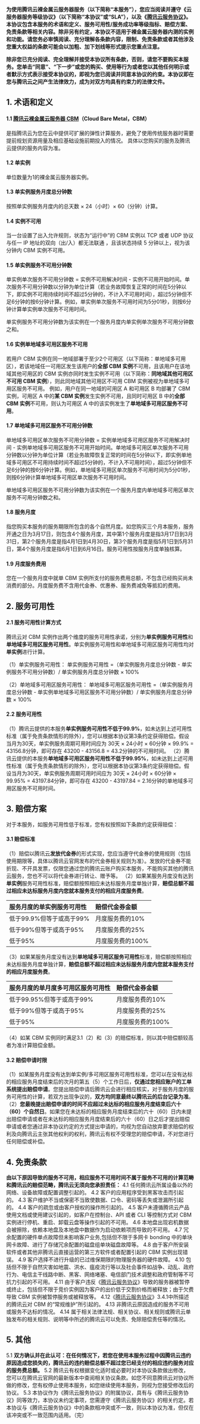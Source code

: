 **为使用腾讯云裸金属云服务器服务（以下简称“本服务”），您应当阅读并遵守《云服务器服务等级协议》（以下简称“本协议”或“SLA”），以及《[腾讯云服务协议](https://cloud.tencent.com/document/product/301/1967)》。本协议包含本服务的术语和定义、服务可用性/服务成功率等级指标、赔偿方案、免责条款等相关内容。除非另有约定，本协议不适用于裸金属云服务器内测的实例和功能。请您务必审慎阅读、充分理解各条款内容，限制、免责条款或者其他涉及您重大权益的条款可能会以加粗、加下划线等形式提示您重点注意。**

**除非您已充分阅读、完全理解并接受本协议所有条款，否则，请您不要购买本服务。您单击“同意”、“下一步”或您的购买、使用等行为或者您以其他任何明示或者默示方式表示接受本协议的，即视为您已阅读并同意本协议的约束。本协议即在您与腾讯云之间产生法律效力，成为对双方均具有约束力的法律文件。**



## 1. 术语和定义

#### 1.1 [腾讯云裸金属云服务器 CBM](https://cloud.tencent.com/document/product/213/495)（Cloud Bare Metal，CBM）

是指腾讯云为您在云中提供可扩展的弹性计算服务，避免了使用传统服务器时需要提前规划资源用量及相应基础设施前期投入的情况。 具体以您购买的服务及腾讯云提供的服务内容为准。

#### 1.2 单实例

单位数量为1的裸金属云服务器实例。

#### 1.3 单实例服务月度总分钟数

按照单实例服务月度内的总天数 × 24（小时）× 60（分钟）计算。

#### 1.4 实例不可用

当一台设置了出入允许规则，状态为“运行中”的 CBM 实例以 TCP 或者 UDP 协议与任一 IP 地址的双向（出/入）都无法联通 ，且该状态持续 5 分钟以上，视为该分钟内 CBM 实例不可用。

#### 1.5 单实例服务不可用分钟数

单实例单次服务不可用分钟数 = 实例不可用解决时间 - 实例不可用开始时间。单次服务不可用分钟数以分钟为单位计算（若业务故障恢复正常的时间在5分钟以下，即实例不可用持续时间不超过5分钟的，不计入不可用时间），超过5分钟但不足6分钟的按6分钟计算。例如，单实例单次服务不可用时间为5分01秒，则按6分钟计算单实例单次服务不可用时间。

单实例服务不可用分钟数为该实例在一个服务月度内单实例单次服务不可用分钟数之和。

#### 1.6 实例单地域多可用区服务不可用

若用户 CBM 实例在同一地域部署于至少2个可用区（以下简称：单地域多可用区），若该地域任一可用区发生该用户的**全部 CBM 实例**不可用，且该用户在该地域其他可用区的 CBM 实例亦同时发生实例不可用（以下简称：**同地域其他可用区不可用 CBM 实例**），则此同地域其他可用区不可用 CBM 实例被视为单地域多可用区服务不可用。
例如，用户在同一地域的可用区 A 和可用区 B 均部署了 CBM 实例，可用区 A 中的**某 CBM 实例**发生实例不可用，且同时可用区 B 中的**全部 CBM 实例**不可用，则认为可用区 A 中的该实例发生了**单地域多可用区服务不可用**。

#### 1.7 单地域多可用区服务不可用分钟数

单地域多可用区单次服务不可用分钟数 = 实例单地域多可用区服务不可用解决时间 - 实例单地域多可用区服务不可用开始时间。单地域多可用区单次服务不可用分钟数以分钟为单位计算（若业务故障恢复正常的时间在5分钟以下，即实例单地域多可用区不可用持续时间不超过5分钟的，不计入不可用时间），超过5分钟但不足6分钟的按6分钟计算。例如，单地域多可用区单次服务不可用时间为5分01秒，则按6分钟计算单地域多可用区单次服务不可用时间。

单地域多可用区服务不可用分钟数为该实例在一个服务月度内单地域多可用区单次服务不可用分钟数之和。

#### 1.8 服务月度

指您购买本服务的服务期限所包含的各个自然月度。如您购买三个月本服务，服务开通之日为3月17日，则包含4个服务月度，其中第1个服务月度是指3月17日到3月31日，第2个服务月度是指4月1日到4月30日，第3个服务月度是指5月1日到5月31日，第4个服务月度是指6月1日到6月16日。服务可用性按服务月度单独核算。

#### 1.9 月度服务费用

您在一个服务月度中就单 CBM 实例所支付的服务费用总额，不包含已经购买尚未消费的部分。月度服务费不含用代金券、优惠券、服务费减免等抵扣的费用。



## 2. 服务可用性

#### 2.1 服务可用性计算方式

腾讯云对 CBM 实例作出两个维度的服务可用性承诺，分别为**单实例服务可用性**和**单地域多可用区服务可用性**。单实例服务可用性和单地域多可用区服务可用性均对**单实例**进行计算。

（1）单实例服务可用性：
单实例服务可用性 =（单实例服务月度总分钟数 - 单实例服务不可用分钟数）/ 单实例服务月度总分钟数 × 100%

（2）单地域多可用区服务可用性：
单地域多可用区服务可用性 =（单实例服务月度总分钟数 - 单实例单地域多可用区服务不可用分钟数）/ 单实例服务月度总分钟数 × 100%

#### 2.2 服务可用性

（1）腾讯云提供的本服务**单实例服务可用性不低于99.9%**，如未达到上述可用性标准（属于免责条款情形的除外），您可以根据本协议第3条约定获得赔偿。假设当月为30天，单实例服务周期可用时间应为 30天 × 24小时 × 60分钟 × 99.9% = 43156.8分钟，即可存在 43200 - 43156.8 = 43.2分钟的不可用时间。
（2）腾讯云提供的本服务**单地域多可用区服务可用性不低于99.95%**，如未达到上述可用性标准（属于免责条款情形的除外），您可以根据本协议第3条约定获得赔偿。假设当月为30天，单实例服务周期可用时间应为 30天 × 24小时 × 60分钟 × 99.95% = 43197.84分钟，即可存在 43200 - 43197.84 = 2.16分钟的单地域多可用区服务不可用时间。



## 3. 赔偿方案

对于本服务，如服务可用性低于标准，您有权按照如下条款约定获得赔偿：

#### 3.1 赔偿标准

（1）赔偿以腾讯云**发放代金券**的形式实现，您应当遵守代金券的使用规则（包括使用期限等，具体以腾讯云官网发布的代金券相关规则为准）。发放的代金券不能折现、不开具发票，仅限您通过您的腾讯云账户购买本服务，不能购买其他的腾讯云服务，您也不可以将代金券进行转让、赠予等。
（2）如果某服务月度没有达到**单实例**服务可用性标准，赔偿额按照相应未达标服务月度单独计算，**赔偿总额不超过相应未达标服务月度内您就本服务支付的相应月度服务费**。

| 服务月度的单实例服务可用性 | 赔偿代金券金额   |
| :------------------------- | :--------------- |
| 低于99.9%但等于或高于99% | 月度服务费的10%  |
| 低于99%但等于或高于95%     | 月度服务费的25%  |
| 低于95%                    | 月度服务费的100% |

（3）如果某服务月度没有达到**单地域多可用区服务可用性**标准，赔偿额按照相应未达标服务月度单独计算，**赔偿总额不超过相应未达标服务月度内您就本服务支付的相应月度服务费**。

| 服务月度的单月度多可用区服务可用性 | 赔偿代金券金额   |
| :--------------------------------- | :--------------- |
| 低于99.95%但等于或高于99%         | 月度服务费的10%  |
| 低于99%但等于或高于95%             | 月度服务费的25%  |
| 低于95%                            | 月度服务费的100% |

（4）如某 CBM 实例同时满足3.1（2）和（3）的赔偿标准，则以其中赔偿额较高者为准计算赔偿金额。

#### 3.2 赔偿申请时限

（1）如某服务月度没有达到单实例/多可用区服务可用性标准，您可以在没有达标的相应服务月度结束后的次月的第五（5）个工作日后，**仅通过您相应账户的工单系统提出赔偿申请**。您提出赔偿申请后腾讯云会进行相应核实，对于服务月度的服务可用性的计算，若双方出现争议的，**双方均同意最终以腾讯云的后台记录为准**。
（2）**您最晚提出赔偿申请的时间不应超过未达标的相应服务月度结束后六十（60）个自然日**。如果您在未达标的相应服务月度结束后的六十（60）日内未提出赔偿申请或者在未达标的相应服务月度结束后的六十（60）日之后才提出赔偿申请或者您通过非本协议约定的方式提出申请的，均视为您自动放弃要求赔偿的权利及向腾讯云主张其他权利的权利，腾讯云有权不受理您的赔偿申请，不对您进行任何赔偿或补偿。



## 4. 免责条款

**由以下原因导致的服务不可用，相应服务不可用时间不属于服务不可用的计算范畴和腾讯云的赔偿范畴，腾讯云无须向您承担责任：**
4.1 任何腾讯云所属设备以外的网络、设备故障或配置调整引起的。
4.2 客户的应用程序受到黑客攻击而引起的。
4.3 客户维护不当或保密不当致使数据、口令、密码等丢失或泄漏所引起的。
4.4 客户的疏忽或由客户授权的操作所引起的。
4.5 客户未遵循腾讯云产品使用文档或使用建议引起的，如客户在控制台、API 或者 CLI 等控制方式对 CBM 实例进行停机、重启、卸载云盘等操作引起的不可用。
4.6 本地盘出现宕机数据会被擦除，依赖本地盘及本地盘中数据作为启动依赖项而导致的不可用。
4.7 冗余配置的硬件单点故障但未影响客户业务,包括但不限于多网卡 bonding 中的单块网卡故障、进行了存储冗余配置的磁盘组单块磁盘故障等。
4.8 由于客户所安装软件或者其他非腾讯云直接运营的第三方软件或者配置引起的 CBM 实例出现错误。
4.9 客户选择不进行升级的已过维保期限的物理服务器的硬件故障。
4.10 包括但不限于自然灾害如地震、洪水、瘟疫流行等以及社会事件如战争、动乱、政府行为、电信主干线路中断、黑客、网络堵塞、电信部门技术调整和政府管制等不可抗力引起的不可用。
4.11 由于客户违反《[腾讯云服务协议](https://cloud.tencent.com/document/product/301/1967)》导致的服务器被暂停或终止，包括但不限于竞价实例因为客户的出价低于交割价格而被释放；由于欠费导致 CBM 实例被暂停服务或被释放等。
4.12《[腾讯云服务协议](https://cloud.tencent.com/document/product/301/1967)》3.4.1中所描述的腾讯云对 CBM 的“常规维护”所引起的。
4.13 非腾讯云原因造成的服务不可用或服务不达标的情况。
4.14 属于相关法律法规、相关协议、相关规则或腾讯云单独发布的相关规则、说明等中所述的腾讯云可以免责、免除赔偿责任等的情况。



## 5. 其他

5.1 **双方确认并在此认可：在任何情况下，若您在使用本服务过程中因腾讯云违约原因造成您损失的，腾讯云的违约赔偿总额不超过您已经支付的相应违约服务对应的服务费总额。**
5.2 腾讯云有权根据变化适时或必要时对本协议条款做出修改，您可以在腾讯云官网的最新版本中查阅相关协议条款。如您不同意腾讯云对协议所做的修改，您有权停止使用本服务，如您继续使用本服务，则视为您接受修改后的协议。
5.3 本协议作为《腾讯云服务协议》的附属协议，具有与《腾讯云服务协议》同等效力，本协议未约定事项，您需遵守《腾讯云服务协议》的相关约定。若本协议与《腾讯云服务协议》中的条款相冲突或不一致，则以本协议为准，但仅在该冲突或不一致范围内适用。（完）
